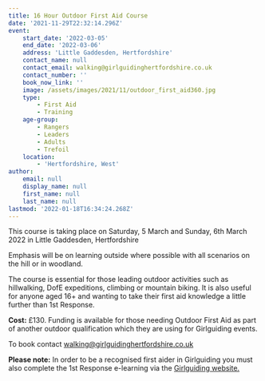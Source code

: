 ```yaml
---
title: 16 Hour Outdoor First Aid Course
date: '2021-11-29T22:32:14.296Z'
event:
    start_date: '2022-03-05'
    end_date: '2022-03-06'
    address: 'Little Gaddesden, Hertfordshire'
    contact_name: null
    contact_email: walking@girlguidinghertfordshire.co.uk
    contact_number: ''
    book_now_link: ''
    image: /assets/images/2021/11/outdoor_first_aid360.jpg
    type:
        - First Aid
        - Training
    age-group:
        - Rangers
        - Leaders
        - Adults
        - Trefoil
    location:
        - 'Hertfordshire, West'
author:
    email: null
    display_name: null
    first_name: null
    last_name: null
lastmod: '2022-01-18T16:34:24.268Z'
---
```


This course is taking place on Saturday, 5 March and Sunday, 6th March 2022 in Little Gaddesden, Hertfordshire

Emphasis will be on learning outside where possible with all scenarios on the hill or in woodland. 
 
The course is essential for those leading outdoor activities such as hillwalking, DofE expeditions, climbing or mountain biking.  It is also useful for anyone aged 16+ and wanting to take their first aid knowledge a little further than 1st Response.

**Cost:** £130. Funding is available for those needing Outdoor First Aid as part of another outdoor qualification which they are using for Girlguiding events. 

To book contact <walking@girlguidinghertfordshire.co.uk>

**Please note:** In order to be a recognised first aider in Girlguiding you must also complete the 1st Response e-learning via the [Girlguiding website.](https://training.girlguiding.org.uk/first-response/?_ga=2.243395270.2123503171.1626684443-707145301.1620647744#/menu/5f1ec172e2dbde2f11ab1d0d)
